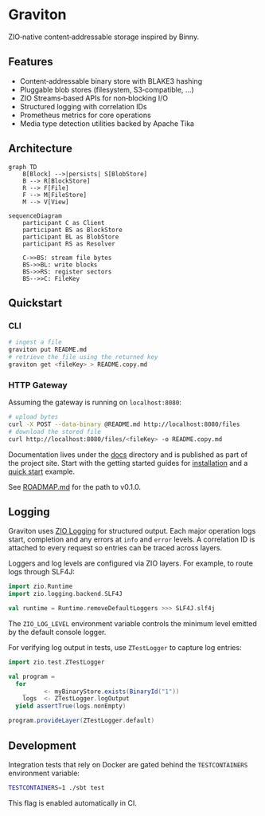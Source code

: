 # Graviton

ZIO‑native content‑addressable storage inspired by Binny.

## Features

* Content‑addressable binary store with BLAKE3 hashing
* Pluggable blob stores (filesystem, S3‑compatible, …)
* ZIO Streams‑based APIs for non‑blocking I/O
* Structured logging with correlation IDs
* Prometheus metrics for core operations
* Media type detection utilities backed by Apache Tika

## Architecture

```mermaid
graph TD
    B[Block] -->|persists| S[BlobStore]
    B --> R[BlockStore]
    R --> F[File]
    F --> M[FileStore]
    M --> V[View]
```

```mermaid
sequenceDiagram
    participant C as Client
    participant BS as BlockStore
    participant BL as BlobStore
    participant RS as Resolver

    C->>BS: stream file bytes
    BS->>BL: write blocks
    BS->>RS: register sectors
    BS-->>C: FileKey
```

## Quickstart

### CLI

```bash
# ingest a file
graviton put README.md
# retrieve the file using the returned key
graviton get <fileKey> > README.copy.md
```

### HTTP Gateway

Assuming the gateway is running on `localhost:8080`:

```bash
# upload bytes
curl -X POST --data-binary @README.md http://localhost:8080/files
# download the stored file
curl http://localhost:8080/files/<fileKey> -o README.copy.md
```

Documentation lives under the [docs](docs/src/main/mdoc/index.md) directory and
is published as part of the project site. Start with the getting started guides
for [installation](docs/src/main/mdoc/getting-started/installation.md) and a
[quick start](docs/src/main/mdoc/getting-started/quick-start.md) example.

See [ROADMAP.md](ROADMAP.md) for the path to v0.1.0.

## Logging

Graviton uses [ZIO Logging](https://zio.dev/reference/logging/) for structured
output. Each major operation logs start, completion and any errors at `info` and
`error` levels. A correlation ID is attached to every request so entries can be
traced across layers.

Loggers and log levels are configured via ZIO layers. For example, to route logs
through SLF4J:

```scala
import zio.Runtime
import zio.logging.backend.SLF4J

val runtime = Runtime.removeDefaultLoggers >>> SLF4J.slf4j
```

The `ZIO_LOG_LEVEL` environment variable controls the minimum level emitted by
the default console logger.

For verifying log output in tests, use `ZTestLogger` to capture log entries:

```scala
import zio.test.ZTestLogger

val program =
  for
    _     <- myBinaryStore.exists(BinaryId("1"))
    logs  <- ZTestLogger.logOutput
  yield assertTrue(logs.nonEmpty)

program.provideLayer(ZTestLogger.default)
```

## Development

Integration tests that rely on Docker are gated behind the `TESTCONTAINERS`
environment variable:

```bash
TESTCONTAINERS=1 ./sbt test
```

This flag is enabled automatically in CI.
